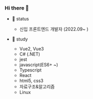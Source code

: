 ### Hi there 👋
- 🔭 status
  - 신입 프론트엔드 개발자 (2022.09~ )
  
- 🌱 study 
  - Vue2, Vue3
  - C# (.NET)
  - jest
  - javascript(ES6+ ~)
  - Typescript
  - React
  - html5, css3 
  - 자료구조&알고리즘
  - Linux


<!--
**lee-chun-91/lee-chun-91** is a ✨ _special_ ✨ repository because its `README.md` (this file) appears on your GitHub profile.

Here are some ideas to get you started:

- 🔭 I’m currently working on ... 구직중입니다
- 🌱 I’m currently learning ... javascript, react, 자료구조&알고리즘을 공부하고 있습니다. 

- 👯 I’m looking to collaborate on ...
- 🤔 I’m looking for help with ...
- 💬 Ask me about ...
- 📫 How to reach me: ...
- 😄 Pronouns: ...
- ⚡ Fun fact: ...
-->

